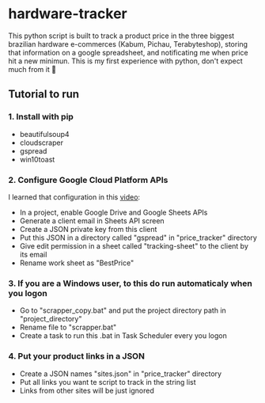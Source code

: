 # hardware-tracker
This python script is built to track a product price in the three biggest brazilian hardware e-commerces (Kabum, Pichau, Terabyteshop), storing that information on a google spreadsheet, and notificating me when price hit a new minimun. This is my first experience with python, don't expect much from it 🙂

## Tutorial to run
### 1. Install with pip
- beautifulsoup4
- cloudscraper
- gspread
- win10toast
### 2. Configure Google Cloud Platform APIs
I learned that configuration in this [video](https://youtu.be/bu5wXjz2KvU):
- In a project, enable Google Drive and Google Sheets APIs
- Generate a client email in Sheets API screen
- Create a JSON private key from this client
- Put this JSON in a directory called "gspread" in "price_tracker" directory
- Give edit permission in a sheet called "tracking-sheet" to the client by its
 email
- Rename work sheet as "BestPrice"
### 3. If you are a Windows user, to this do run automaticaly when you logon
- Go to "scrapper_copy.bat" and put the project directory path in 
 "project_directory"
- Rename file to "scrapper.bat"
- Create a task to run this .bat in Task Scheduler every you logon
### 4. Put your product links in a JSON
- Create a JSON names "sites.json" in "price_tracker" directory
- Put all links you want te script to track in the string list
- Links from other sites will be just ignored
